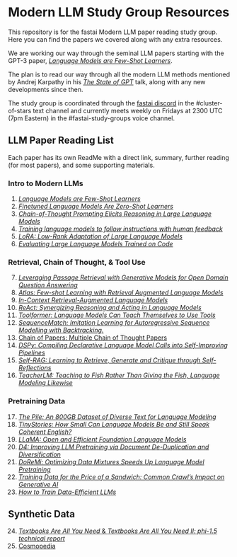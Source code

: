 # Modern LLM Study Group Resources

This repository is for the fastai Modern LLM paper reading study group. Here you can find the papers we covered along with any extra resources.

We are working our way through the seminal LLM papers starting with the GPT-3 paper, [*Language Models are Few-Shot Learners*](https://arxiv.org/abs/2005.14165).

The plan is to read our way through all the modern LLM methods mentioned by Andrej Karpathy in his [*The State of GPT*](https://www.youtube.com/watch?v=bZQun8Y4L2A) talk, along with any new developments since then.

The study group is coordinated through the [fastai discord](https://forums.fast.ai/t/discord-live-coding-details/75370) in the #cluster-of-stars text channel and currently meets weekly on Fridays at 2300 UTC (7pm Eastern) in the #fastai-study-groups voice channel.

## LLM Paper Reading List

Each paper has its own ReadMe with a direct link, summary, further reading (for most papers), and some supporting materials.

### Intro to Modern LLMs

1. [*Language Models are Few-Shot Learners*](paper_01/ReadMe.md)
2. [*Finetuned Language Models Are Zero-Shot Learners*](paper_02/ReadMe.md)
3. [*Chain-of-Thought Prompting Elicits Reasoning in Large Language Models*](paper_03/ReadMe.md)
4. [*Training language models to follow instructions with human feedback*](paper_04/ReadMe.md)
5. [*LoRA: Low-Rank Adaptation of Large Language Models*](paper_05/ReadMe.md)
6. [*Evaluating Large Language Models Trained on Code*](paper_06/ReadMe.md)

### Retrieval, Chain of Thought, & Tool Use

7. [*Leveraging Passage Retrieval with Generative Models for Open Domain Question Answering*](paper_07/ReadMe.md)
8. [*Atlas: Few-shot Learning with Retrieval Augmented Language Models*](paper_08/ReadMe.md)
9. [*In-Context Retrieval-Augmented Language Models*](paper_09/ReadMe.md)
10. [*ReAct: Synergizing Reasoning and Acting in Language Models*](paper_10/ReadMe.md)
11. [*Toolformer: Language Models Can Teach Themselves to Use Tools*](paper_11/ReadMe.md)
12. [*SequenceMatch: Imitation Learning for Autoregressive Sequence Modelling with Backtracking.*](paper_12/ReadMe.md)
13. [Chain of Papers: Multiple Chain of Thought Papers](paper_13/ReadMe.md)
14. [*DSPy: Compiling Declarative Language Model Calls into Self-Improving Pipelines*](paper_14/ReadMe.md)
15. [*Self-RAG: Learning to Retrieve, Generate and Critique through Self-Reflections*](paper_15/ReadMe.md)
16. [*TeacherLM: Teaching to Fish Rather Than Giving the Fish, Language Modeling Likewise*](paper_16/ReadMe.md)

### Pretraining Data

17. [*The Pile: An 800GB Dataset of Diverse Text for Language Modeling*](paper_17/ReadMe.md)
18. [*TinyStories: How Small Can Language Models Be and Still Speak Coherent English?*](paper_18/ReadMe.md)
19. [*LLaMA: Open and Efficient Foundation Language Models*](paper_19/ReadMe.md)
20. [*D4: Improving LLM Pretraining via Document De-Duplication and Diversification*](paper_20/ReadMe.md)
21. [*DoReMi: Optimizing Data Mixtures Speeds Up Language Model Pretraining*](paper_21/ReadMe.md)
22. [*Training Data for the Price of a Sandwich: Common Crawl’s Impact on Generative AI*](paper_22/ReadMe.md)
23. [*How to Train Data-Efficient LLMs*](paper_23/ReadMe.md)

## Synthetic Data

24. [*Textbooks Are All You Need* & *Textbooks Are All You Need II: phi-1.5 technical report*](paper_24/ReadMe.md)
25. [Cosmopedia](paper_25/ReadMe.md)
